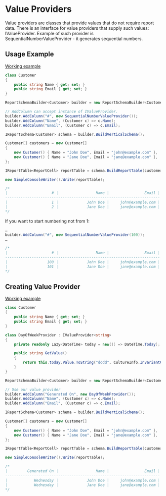 # Value Providers

Value providers are classes that provide values that do not require report data. There is an interface for value providers that supply such values: IValueProvider. Example of such provider is SequentialNumberValueProvider - it generates sequential numbers.

## Usage Example

[Working example](samples/value-providers/XReports.DocsSamples.ValueProviders.UsageExample/Program.cs)

```c#
class Customer
{
    public string Name { get; set; }
    public string Email { get; set; }
}

ReportSchemaBuilder<Customer> builder = new ReportSchemaBuilder<Customer>();

// AddColumn can accept instance of IValueProvider.
builder.AddColumn("#", new SequentialNumberValueProvider());
builder.AddColumn("Name", (Customer c) => c.Name);
builder.AddColumn("Email", (Customer c) => c.Email);

IReportSchema<Customer> schema = builder.BuildVerticalSchema();

Customer[] customers = new Customer[]
{
    new Customer() { Name = "John Doe", Email = "john@example.com" },
    new Customer() { Name = "Jane Doe", Email = "jane@example.com" },
};

IReportTable<ReportCell> reportTable = schema.BuildReportTable(customers);

new SimpleConsoleWriter().Write(reportTable);

/*
|                    # |                 Name |                Email |
----------------------------------------------------------------------
|                    1 |             John Doe |     john@example.com |
|                    2 |             Jane Doe |     jane@example.com |
*/
```

If you want to start numbering not from 1:

```c#
…
builder.AddColumn("#", new SequentialNumberValueProvider(100));
…

/*
|                    # |                 Name |                Email |
----------------------------------------------------------------------
|                  100 |             John Doe |     john@example.com |
|                  101 |             Jane Doe |     jane@example.com |
*/
```

## Creating Value Provider

[Working example](samples/value-providers/XReports.DocsSamples.ValueProviders.CreatingValueProvider/Program.cs)

```c#
class Customer
{
    public string Name { get; set; }
    public string Email { get; set; }
}

class DayOfWeekProvider : IValueProvider<string>
{
    private readonly Lazy<DateTime> today = new(() => DateTime.Today);

    public string GetValue()
    {
        return this.today.Value.ToString("dddd", CultureInfo.InvariantCulture);
    }
}

ReportSchemaBuilder<Customer> builder = new ReportSchemaBuilder<Customer>();

// Use our value provider
builder.AddColumn("Generated On", new DayOfWeekProvider());
builder.AddColumn("Name", (Customer c) => c.Name);
builder.AddColumn("Email", (Customer c) => c.Email);

IReportSchema<Customer> schema = builder.BuildVerticalSchema();

Customer[] customers = new Customer[]
{
    new Customer() { Name = "John Doe", Email = "john@example.com" },
    new Customer() { Name = "Jane Doe", Email = "jane@example.com" },
};

IReportTable<ReportCell> reportTable = schema.BuildReportTable(customers);

new SimpleConsoleWriter().Write(reportTable);

/*
|         Generated On |                 Name |                Email |
----------------------------------------------------------------------
|            Wednesday |             John Doe |     john@example.com |
|            Wednesday |             Jane Doe |     jane@example.com |
*/
```
